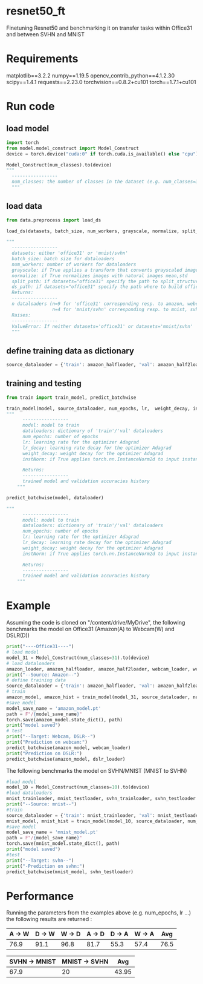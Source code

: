 # resnet50_ft
Finetuning Resnet50 and benchmarking it on transfer tasks within Office31 and between SVHN and MNIST

# Requirements #

matplotlib==3.2.2
numpy==1.19.5
opencv_contrib_python==4.1.2.30
scipy==1.4.1
requests==2.23.0
torchvision==0.8.2+cu101
torch==1.7.1+cu101

# Run code #



## load model ##

```python
import torch
from model.model_construct import Model_Construct
device = torch.device("cuda:0" if torch.cuda.is_available() else "cpu")

Model_Construct(num_classes).to(device)
"""
  -----------------
  num_classes: the number of classes in the dataset (e.g. num_classes=31 for "Office31" and num_classes=10 for "MNIST/SVHN")
  """
```

## load data ##

```python
from data.preprocess import load_ds

load_ds(datasets, batch_size, num_workers, grayscale, normalize, split_path, ds_path)

"""
  -----------------
  datasets: either 'office31' or 'mnist/svhn'
  batch_size: batch size for dataloaders
  num_workers: number of workers for dataloaders
  grayscale: if True applies a transform that converts grayscaled images (1-channel) to RGB images (3-channels) (recommended for 'mnist/svhn')
  normalize: if True normalizes images with natural images mean,std
  split_path: if datasets="office31" specify the path to split_structure folder
  ds_path: if datasets="office31" specify the path where to build office31 splits
  Returns:
  -----------------
  n dataloaders (n=9 for 'office31' corresponding resp. to amazon, webcam, dslr * full(target test), half_1(source train), half_2(source validation)
                 n=4 for 'mnist/svhn' corresponding resp. to mnist, svhn * train,val/test)
  Raises:
  -----------------
  ValueError: If neither datasets='office31' or datasets='mnist/svhn'
  """
  ```

## define training data as dictionary ##

```python
source_dataloader = {'train': amazon_halfloader, 'val': amazon_half2loader}
```

## training and testing ##

```python
from train import train_model, predict_batchwise

train_model(model, source_dataloader, num_epochs, lr,  weight_decay, instNorm)
"""
      -----------------
      model: model to train
      dataloaders: dictionary of 'train'/'val' dataloaders
      num_epochs: number of epochs
      lr: learning rate for the optimizer Adagrad
      lr_decay: learning rate decay for the optimizer Adagrad
      weight_decay: weight decay for the optimizer Adagrad
      instNorm: if True applies torch.nn.InstanceNorm2d to input instances (recommended for 'mnist/svhn')

      Returns:
      -----------------
      trained model and validation accuracies history
    """

predict_batchwise(model, dataloader)

"""
      -----------------
      model: model to train
      dataloaders: dictionary of 'train'/'val' dataloaders
      num_epochs: number of epochs
      lr: learning rate for the optimizer Adagrad
      lr_decay: learning rate decay for the optimizer Adagrad
      weight_decay: weight decay for the optimizer Adagrad
      instNorm: if True applies torch.nn.InstanceNorm2d to input instances (recommended for 'mnist/svhn')

      Returns:
      -----------------
      trained model and validation accuracies history
    """
   ```
    
# Example # 

Assuming the code is cloned on "/content/drive/MyDrive", the following benchmarks the model on Office31 (Amazon(A) to Webcam(W) and DSLR(D))

```python
print("----Office31----")
# load model
model_31 = Model_Construct(num_classes=31).to(device)
# load dataloaders
amazon_loader, amazon_halfloader, amazon_half2loader, webcam_loader, webcam_halfloader, webcam_half2loader, dslr_loader, dslr_halfloader, dslr_half2loader = load_ds(datasets="office31", batch_size=64, num_workers=4, grayscale=False, normalize=False, split_path=os.path.join("/content/drive/MyDrive", "data/splits_structure"), ds_path=os.path.join("/content/drive/MyDrive", "data/Office31"))
print("--Source: Amazon--")
# define training data
source_dataloader = {'train': amazon_halfloader, 'val': amazon_half2loader}
# train
amazon_model, amazon_hist = train_model(model_31, source_dataloader, num_epochs=200, lr=0.001,  weight_decay=0.0001, instNorm=False)
#save model
model_save_name = 'amazon_model.pt'
path = F"/{model_save_name}"
torch.save(amazon_model.state_dict(), path)
print("model saved")
# test
print("--Target: Webcam, DSLR--")
print("Prediction on webcam:")
predict_batchwise(amazon_model, webcam_loader)
print("Prediction on DSLR:")
predict_batchwise(amazon_model, dslr_loader)
```
The following benchmarks the model on SVHN/MNIST (MNIST to SVHN)

```python
#load model
model_10 = Model_Construct(num_classes=10).to(device)
#load dataloaders
mnist_trainloader, mnist_testloader, svhn_trainloader, svhn_testloader = load_ds(datasets="mnist/svhn", batch_size=64, num_workers=4, grayscale = True, normalize = False)
print("--Source: mnist--")
#train
source_dataloader = {'train': mnist_trainloader, 'val': mnist_testloader}
mnist_model, mnist_hist = train_model(model_10, source_dataloader, num_epochs=40, lr=0.00025, weight_decay=0, instNorm=True)
#save model
model_save_name = 'mnist_model.pt'
path = F"/{model_save_name}"
torch.save(mnist_model.state_dict(), path)
print("model saved")
#test
print("--Target: svhn--")
print("-Prediction on svhn:")
predict_batchwise(mnist_model, svhn_testloader)
```

# Performance #

Running the parameters from the examples above (e.g. num_epochs, lr ...) the following results are returned :

A &#8594; W      | D &#8594; W      | W &#8594; D      | A &#8594; D      | D &#8594; A      | W &#8594; A      | Avg
------------- | ------------- | ------------- | ------------- | ------------- | ------------- | -------------
76.9          | 91.1          | 96.8          | 81.7          | 55.3          | 57.4          | 76.5

SVHN &#8594; MNIST      | MNIST &#8594; SVHN     | Avg
-------------        | -------------       | ------------- 
67.9                 | 20                  | 43.95      


